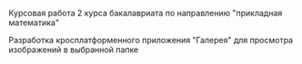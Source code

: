 Курсовая работа 2 курса бакалавриата по направлению "прикладная математика"

Разработка кросплатформенного приложения "Галерея" для просмотра изображений в выбранной папке
